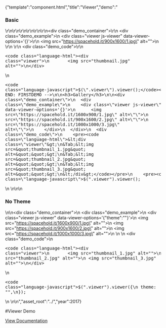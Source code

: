 {"template":"component.html","title":"Viewer","demo":"<h3>Basic</h3>\r\n\r\n<!-- START: FIRSTDEMO -->\r\n\r\n<style>\r\n  .viewer {\n    width: 100%;\r\n    /*height: 300px;*/\n\r\n    margin: 0 0 20px;\r\n  }\r\n\r\n  @media screen and (min-width: 740px) {\n    .viewer {\n      /*height: 500px;*/\n    }\r\n  }\r\n</style>\r\n\r\n<div class=\"demo_container\">\r\n  <div class=\"demo_example\">\n    <div class=\"viewer js-viewer\" data-viewer-options='{}'>\r\n      <img src=\"https://spacehold.it/900x1600/1.jpg\" alt=\"\">\n    </div>\r\n  </div>\r\n  <div class=\"demo_code\">\r\n    <pre><code class=\"language-html\">&lt;div class=\"viewer\"&gt;\n&Tab;&lt;img src=&quot;thumbnail.jpg&quot; alt=&quot;&quot;&gt;\n&lt;/div&gt;</code></pre>\n    <pre><code class=\"language-javascript\">$(\".viewer\").viewer();</code></pre>\n  </div>\r\n</div>\r\n\r\n<!-- END: FIRSTDEMO -->\n\n<h3>Gallery</h3>\n\n<div class=\"demo_container\">\n  <div class=\"demo_example\">\n    <div class=\"viewer js-viewer\" data-viewer-options='{}'>\n      <img src=\"https://spacehold.it/1600x900/1.jpg\" alt=\"\">\n      <img src=\"https://spacehold.it/900x1600/2.jpg\" alt=\"\">\n      <img src=\"https://spacehold.it/1000x1000/3.jpg\" alt=\"\">\n    </div>\n  </div>\n  <div class=\"demo_code\">\n    <pre><code class=\"language-html\">&lt;div class=\"viewer\"&gt;\n&Tab;&lt;img src=&quot;thumbnail_1.jpg&quot; alt=&quot;&quot;&gt;\n&Tab;&lt;img src=&quot;thumbnail_2.jpg&quot; alt=&quot;&quot;&gt;\n&Tab;&lt;img src=&quot;thumbnail_3.jpg&quot; alt=&quot;&quot;&gt;\n&lt;/div&gt;</code></pre>\n    <pre><code class=\"language-javascript\">$(\".viewer\").viewer();</code></pre>\n  </div>\n</div>\n\n<h3>No Theme</h3>\n\n<div class=\"demo_container\">\n  <div class=\"demo_example\">\n    <div class=\"viewer js-viewer\" data-viewer-options='{\"theme\":\"\"}'>\n      <img src=\"https://spacehold.it/1600x900/1.jpg\" alt=\"\">\n      <img src=\"https://spacehold.it/900x1600/2.jpg\" alt=\"\">\n      <img src=\"https://spacehold.it/1000x1000/3.jpg\" alt=\"\">\n    </div>\n  </div>\n  <div class=\"demo_code\">\n    <pre><code class=\"language-html\">&lt;div class=\"viewer\"&gt;\n&Tab;&lt;img src=&quot;thumbnail_1.jpg&quot; alt=&quot;&quot;&gt;\n&Tab;&lt;img src=&quot;thumbnail_2.jpg&quot; alt=&quot;&quot;&gt;\n&Tab;&lt;img src=&quot;thumbnail_3.jpg&quot; alt=&quot;&quot;&gt;\n&lt;/div&gt;</code></pre>\n    <pre><code class=\"language-javascript\">$(\".viewer\").viewer({\n  theme: \"\",\n});</code></pre>\n  </div>\n</div>\n","asset_root":"../","year":2017}

 #Viewer Demo
<p class="back_link"><a href="https://formstone.it/components/viewer">View Documentation</a></p>